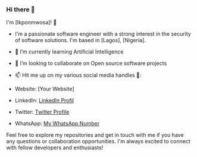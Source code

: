 ### Hi there 👋

 I'm [Ikponmwosa]! 👋

- I'm a passionate software engineer with a strong interest in the security of software solutions. I'm based in [Lagos], [Nigeria].
- 🌱 I’m currently learning Artificial Intelligence
- 👯 I’m looking to collaborate on Open source software projects
- 📫 Hit me up on my various social media handles 🔭:

- Website: [Your Website]
- LinkedIn: [LinkedIn Profil](https://www.linkedin.com/in/enabulele-ikponmwosa)
- Twitter: [Twitter Profile](https://twitter.com/Neocodez)
- WhatsApp: [My WhatsApp Number](https://wa.me/+2348145858941)

Feel free to explore my repositories and get in touch with me if you have any questions or collaboration opportunities. I'm always excited to connect with fellow developers and enthusiasts!

<!--
**Neo77-cyber/Neo77-cyber** is a ✨ _special_ ✨ repository because its `README.md` (this file) appears on your GitHub profile.

Here are some ideas to get you started:

- 🔭 I’m currently working on ...
- 🌱 I’m currently learning ...
- 👯 I’m looking to collaborate on ...
- 🤔 I’m looking for help with ...
- 💬 Ask me about ...
- 📫 How to reach me: ...
- ⚡ Fun fact: ...
-->







